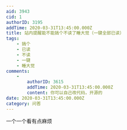 ```yaml
---
aid: 3943
cid: 1
authorID: 3195
addTime: 2020-03-31T13:45:00.000Z
title: 站内提醒能不能搞个不读了睡大觉（一键全部已读）
tags:
    - 搞个
    - 已读
    - 不读
    - 一键
    - 睡大觉
comments:
    -
        authorID: 3615
        addTime: 2020-03-31T13:45:00.000Z
        content: 你可以自己改代码，开源的
date: 2020-03-31T13:45:00.000Z
category: 问答
---
```


一个一个看有点麻烦

